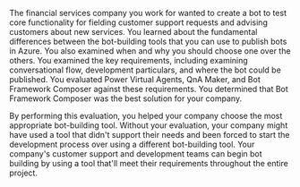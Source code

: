 The financial services company you work for wanted to create a bot to test core functionality for fielding customer support requests and advising customers about new services. You learned about the fundamental differences between the bot-building tools that you can use to publish bots in Azure. You also examined when and why you should choose one over the others. You examined the key requirements, including examining conversational flow, development particulars, and where the bot could be published. You evaluated Power Virtual Agents, QnA Maker, and Bot Framework Composer against these requirements. You determined that Bot Framework Composer was the best solution for your company.

By performing this evaluation, you helped your company choose the most appropriate bot-building tool. Without your evaluation, your company might have used a tool that didn't support their needs and been forced to start the development process over using a different bot-building tool. Your company's customer support and development teams can begin bot building by using a tool that'll meet their requirements throughout the entire project.
